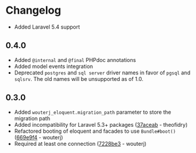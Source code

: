 Changelog
=========

 * Added Laravel 5.4 support

0.4.0
-----

 * Added `@internal` and `@final` PHPdoc annotations
 * Added model events integration
 * Deprecated `postgres` and `sql server` driver names in favor of `pgsql` and
   `sqlsrv`. The old names will be unsupported as of 1.0.

0.3.0
-----

 * Added `wouterj_eloquent.migration_path` parameter to store the migration path
 * Added incompatibility for Laravel 5.3+ packages ([37aceab](https://github.com/wouterj/WouterJEloquentBundle/commit/37aceab0ede2af755b96c7d7356b8698a8efcca2) - theofidry)
 * Refactored booting of eloquent and facades to use `Bundle#boot()` ([669e9f4](https://github.com/wouterj/WouterJEloquentBundle/commit/669e9f4e05a6d6179e046c80af5e606878d413ce) - wouterj)
 * Required at least one connection ([7228be3](https://github.com/wouterj/WouterJEloquentBundle/commit/7228be36e1827bc75690c970a3390e1b32f69467) - wouterj)
